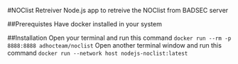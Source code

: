 #NOClist Retreiver
Node.js app to retreive the NOClist from BADSEC server

##Prerequistes
Have docker installed in your system

##Installation
Open your terminal and  run this command `docker run --rm -p 8888:8888 adhocteam/noclist`
Open another terminal window and run this command `docker run --network host nodejs-noclist:latest`

